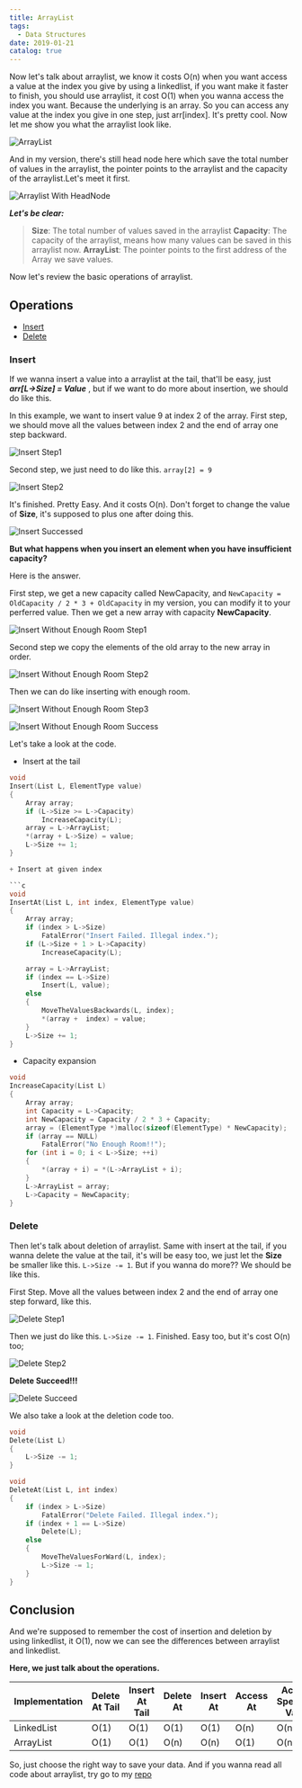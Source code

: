 ```yaml
---
title: ArrayList
tags:
  - Data Structures
date: 2019-01-21
catalog: true
---
```


Now let's talk about arraylist, we know it costs O(n) when you want access a value at the index you give by using a linkedlist, if you want make it faster to finish, you should use arraylist, it cost O(1) when you wanna access the index you want. Because the underlying is an array. So you can access any value at the index you give in one step, just arr[index]. It's pretty cool. Now let me show you what the arraylist look like.

![ArrayList](https://sherlockblaze.com/resources/img/cs/arraylist/arraylist.png)

And in my version, there's still head node here which save the total number of values in the arraylist, the pointer points to the arraylist and the capacity of the arraylist.Let's meet it first.

![Arraylist With HeadNode](https://sherlockblaze.com/resources/img/cs/arraylist/arraylist_with_head_node.png)

***Let's be clear:***

> **Size**: The total number of values saved in the arraylist
> **Capacity**: The capacity of the arraylist, means how many values can be saved in this arraylist now.
> **ArrayList**: The pointer points to the first address of the Array we save values.

Now let's review the basic operations of arraylist.

## Operations

- [Insert](#Insert)
- [Delete](#Delete)

### Insert

If we wanna insert a value into a arraylist at the tail, that'll be easy, just ***arr[L->Size] = Value*** , but if we want to do more about insertion, we should do like this.

In this example, we want to insert value 9 at index 2 of the array.
First step, we should move all the values between index 2 and the end of array one step backward.

![Insert Step1](https://sherlockblaze.com/resources/img/cs/arraylist/insert_step1.png)

Second step, we just need to do like this. `array[2] = 9`

![Insert Step2](https://sherlockblaze.com/resources/img/cs/arraylist/insert_step2.png)

It's finished. Pretty Easy. And it costs O(n). Don't forget to change the value of **Size**, it's supposed to plus one after doing this.

![Insert Successed](https://sherlockblaze.com/resources/img/cs/arraylist/insert_successed.png)

**But what happens when you insert an element when you have insufficient capacity?**

Here is the answer.

First step, we get a new capacity called NewCapacity, and `NewCapacity = OldCapacity / 2 * 3 + OldCapacity` in my version, you can modify it to your perferred value. Then we get a new array with capacity **NewCapacity**.

![Insert Without Enough Room Step1](https://sherlockblaze.com/resources/img/cs/arraylist/insert_without_enough_room_step1.png)

Second step we copy the elements of the old array to the new array in order.

![Insert Without Enough Room Step2](https://sherlockblaze.com/resources/img/cs/arraylist/insert_without_enough_room_step2.png)

Then we can do like inserting with enough room.

![Insert Without Enough Room Step3](https://sherlockblaze.com/resources/img/cs/arraylist/insert_without_enough_room_step3.png)

![Insert Without Enough Room Success](https://sherlockblaze.com/resources/img/cs/arraylist/insert_without_enough_room_successed.png)

Let's take a look at the code.

+ Insert at the tail

```c
void
Insert(List L, ElementType value)
{
    Array array;
    if (L->Size >= L->Capacity)
        IncreaseCapacity(L);
    array = L->ArrayList;
    *(array + L->Size) = value;
    L->Size += 1;
}

+ Insert at given index

```c
void
InsertAt(List L, int index, ElementType value)
{
    Array array;
    if (index > L->Size)
        FatalError("Insert Failed. Illegal index.");
    if (L->Size + 1 > L->Capacity)
        IncreaseCapacity(L);

    array = L->ArrayList;
    if (index == L->Size)
        Insert(L, value);
    else
    {
        MoveTheValuesBackwards(L, index);
        *(array +  index) = value;
    }
    L->Size += 1;
}
```

+ Capacity expansion

```c
void 
IncreaseCapacity(List L)
{
    Array array;
    int Capacity = L->Capacity;
    int NewCapacity = Capacity / 2 * 3 + Capacity;
    array = (ElementType *)malloc(sizeof(ElementType) * NewCapacity);
    if (array == NULL)
        FatalError("No Enough Room!!");
    for (int i = 0; i < L->Size; ++i)
    {
        *(array + i) = *(L->ArrayList + i);
    }
    L->ArrayList = array;
    L->Capacity = NewCapacity;
}
```

### Delete

Then let's talk about deletion of arraylist. Same with insert at the tail, if you wanna delete the value at the tail, it's will be easy too, we just let the **Size** be smaller like this. `L->Size -= 1`. But if you wanna do more?? We should be like this.

First Step. Move all the values between index 2 and the end of array one step forward, like this.

![Delete Step1](https://sherlockblaze.com/resources/img/cs/arraylist/delete_step1.png)

Then we just do like this. `L->Size -= 1`. Finished. Easy too, but it's cost O(n) too;

![Delete Step2](https://sherlockblaze.com/resources/img/cs/arraylist/delete_step2.png)

**Delete Succeed!!!**

![Delete Succeed](https://sherlockblaze.com/resources/img/cs/arraylist/delete_successed.png)

We also take a look at the deletion code too.

```c
void
Delete(List L)
{
    L->Size -= 1;
}

void
DeleteAt(List L, int index)
{
    if (index > L->Size)
        FatalError("Delete Failed. Illegal index.");
    if (index + 1 == L->Size)
        Delete(L);
    else
    {
        MoveTheValuesForWard(L, index);
        L->Size -= 1;
    }
}
```

## Conclusion

And we're supposed to remember the cost of insertion and deletion by using linkedlist, it O(1), now we can see the differences between arraylist and linkedlist.

**Here, we just talk about the operations.**

| Implementation | Delete At Tail | Insert At Tail | Delete At | Insert At | Access At | Access Specified Value |
| --- | --- | --- | --- | --- | --- | --- |
| LinkedList | O(1) | O(1) | O(1) | O(1) | O(n) | O(n) |
| ArrayList | O(1) | O(1) | O(n) | O(n) | O(1) | O(n) |

So, just choose the right way to save your data. And if you wanna read all code about arraylist, try go to my [repo](https://github.com/sherlockblaze/all_knowledge_review/blob/master/Data_Structures/lists/arraylist.h)